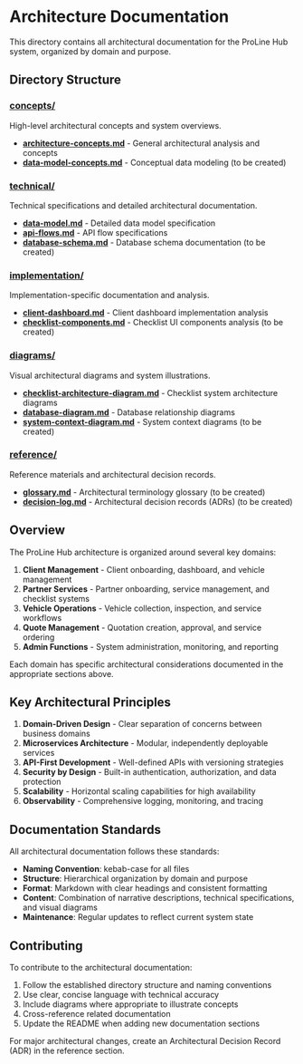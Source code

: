 # Architecture Documentation

This directory contains all architectural documentation for the ProLine Hub system, organized by domain and purpose.

## Directory Structure

### [concepts/](./concepts/)
High-level architectural concepts and system overviews.

- **[architecture-concepts.md](./concepts/architecture-concepts.md)** - General architectural analysis and concepts
- **[data-model-concepts.md](./concepts/data-model-concepts.md)** - Conceptual data modeling (to be created)

### [technical/](./technical/)
Technical specifications and detailed architectural documentation.

- **[data-model.md](./technical/data-model.md)** - Detailed data model specification
- **[api-flows.md](./technical/api-flows.md)** - API flow specifications
- **[database-schema.md](./technical/database-schema.md)** - Database schema documentation (to be created)

### [implementation/](./implementation/)
Implementation-specific documentation and analysis.

- **[client-dashboard.md](./implementation/client-dashboard.md)** - Client dashboard implementation analysis
- **[checklist-components.md](./implementation/checklist-components.md)** - Checklist UI components analysis (to be created)

### [diagrams/](./diagrams/)
Visual architectural diagrams and system illustrations.

- **[checklist-architecture-diagram.md](./diagrams/checklist-architecture-diagram.md)** - Checklist system architecture diagrams
- **[database-diagram.md](./diagrams/database-diagram.md)** - Database relationship diagrams
- **[system-context-diagram.md](./diagrams/system-context-diagram.md)** - System context diagrams (to be created)

### [reference/](./reference/)
Reference materials and architectural decision records.

- **[glossary.md](./reference/glossary.md)** - Architectural terminology glossary (to be created)
- **[decision-log.md](./reference/decision-log.md)** - Architectural decision records (ADRs) (to be created)

## Overview

The ProLine Hub architecture is organized around several key domains:

1. **Client Management** - Client onboarding, dashboard, and vehicle management
2. **Partner Services** - Partner onboarding, service management, and checklist systems
3. **Vehicle Operations** - Vehicle collection, inspection, and service workflows
4. **Quote Management** - Quotation creation, approval, and service ordering
5. **Admin Functions** - System administration, monitoring, and reporting

Each domain has specific architectural considerations documented in the appropriate sections above.

## Key Architectural Principles

1. **Domain-Driven Design** - Clear separation of concerns between business domains
2. **Microservices Architecture** - Modular, independently deployable services
3. **API-First Development** - Well-defined APIs with versioning strategies
4. **Security by Design** - Built-in authentication, authorization, and data protection
5. **Scalability** - Horizontal scaling capabilities for high availability
6. **Observability** - Comprehensive logging, monitoring, and tracing

## Documentation Standards

All architectural documentation follows these standards:

- **Naming Convention**: kebab-case for all files
- **Structure**: Hierarchical organization by domain and purpose
- **Format**: Markdown with clear headings and consistent formatting
- **Content**: Combination of narrative descriptions, technical specifications, and visual diagrams
- **Maintenance**: Regular updates to reflect current system state

## Contributing

To contribute to the architectural documentation:

1. Follow the established directory structure and naming conventions
2. Use clear, concise language with technical accuracy
3. Include diagrams where appropriate to illustrate concepts
4. Cross-reference related documentation
5. Update the README when adding new documentation sections

For major architectural changes, create an Architectural Decision Record (ADR) in the reference section.